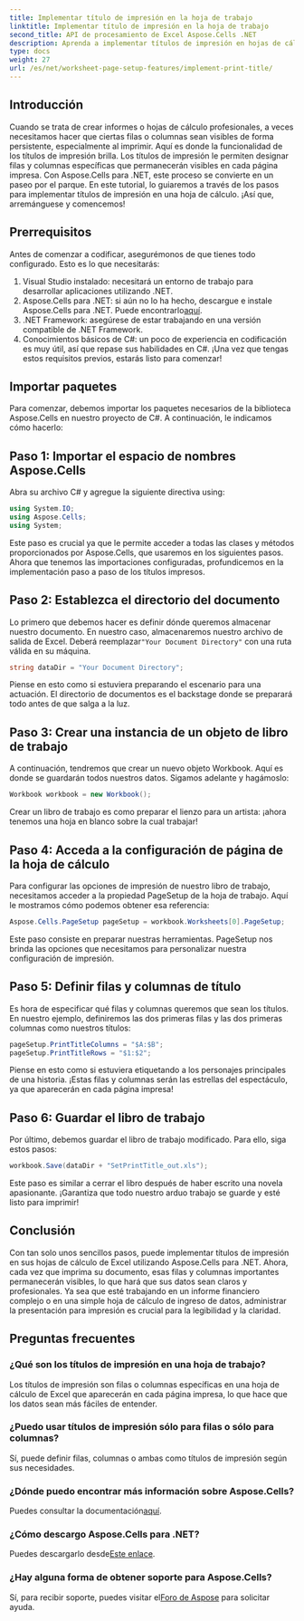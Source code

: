 ```yaml
---
title: Implementar título de impresión en la hoja de trabajo
linktitle: Implementar título de impresión en la hoja de trabajo
second_title: API de procesamiento de Excel Aspose.Cells .NET
description: Aprenda a implementar títulos de impresión en hojas de cálculo de Excel con Aspose.Cells para .NET usando este sencillo tutorial paso a paso.
type: docs
weight: 27
url: /es/net/worksheet-page-setup-features/implement-print-title/
---
```

## Introducción
Cuando se trata de crear informes o hojas de cálculo profesionales, a veces necesitamos hacer que ciertas filas o columnas sean visibles de forma persistente, especialmente al imprimir. Aquí es donde la funcionalidad de los títulos de impresión brilla. Los títulos de impresión le permiten designar filas y columnas específicas que permanecerán visibles en cada página impresa. Con Aspose.Cells para .NET, este proceso se convierte en un paseo por el parque. En este tutorial, lo guiaremos a través de los pasos para implementar títulos de impresión en una hoja de cálculo. ¡Así que, arremánguese y comencemos!
## Prerrequisitos
Antes de comenzar a codificar, asegurémonos de que tienes todo configurado. Esto es lo que necesitarás:
1. Visual Studio instalado: necesitará un entorno de trabajo para desarrollar aplicaciones utilizando .NET.
2.  Aspose.Cells para .NET: si aún no lo ha hecho, descargue e instale Aspose.Cells para .NET. Puede encontrarlo[aquí](https://releases.aspose.com/cells/net/).
3. .NET Framework: asegúrese de estar trabajando en una versión compatible de .NET Framework.
4. Conocimientos básicos de C#: un poco de experiencia en codificación es muy útil, así que repase sus habilidades en C#.
¡Una vez que tengas estos requisitos previos, estarás listo para comenzar!
## Importar paquetes
Para comenzar, debemos importar los paquetes necesarios de la biblioteca Aspose.Cells en nuestro proyecto de C#. A continuación, le indicamos cómo hacerlo:
## Paso 1: Importar el espacio de nombres Aspose.Cells
Abra su archivo C# y agregue la siguiente directiva using:
```csharp
using System.IO;
using Aspose.Cells;
using System;
```
Este paso es crucial ya que le permite acceder a todas las clases y métodos proporcionados por Aspose.Cells, que usaremos en los siguientes pasos.
Ahora que tenemos las importaciones configuradas, profundicemos en la implementación paso a paso de los títulos impresos.
## Paso 2: Establezca el directorio del documento
Lo primero que debemos hacer es definir dónde queremos almacenar nuestro documento. En nuestro caso, almacenaremos nuestro archivo de salida de Excel. Deberá reemplazar`"Your Document Directory"` con una ruta válida en su máquina.
```csharp
string dataDir = "Your Document Directory";
```
Piense en esto como si estuviera preparando el escenario para una actuación. El directorio de documentos es el backstage donde se preparará todo antes de que salga a la luz.
## Paso 3: Crear una instancia de un objeto de libro de trabajo
A continuación, tendremos que crear un nuevo objeto Workbook. Aquí es donde se guardarán todos nuestros datos. Sigamos adelante y hagámoslo:
```csharp
Workbook workbook = new Workbook();
```
Crear un libro de trabajo es como preparar el lienzo para un artista: ¡ahora tenemos una hoja en blanco sobre la cual trabajar!
## Paso 4: Acceda a la configuración de página de la hoja de cálculo
Para configurar las opciones de impresión de nuestro libro de trabajo, necesitamos acceder a la propiedad PageSetup de la hoja de trabajo. Aquí le mostramos cómo podemos obtener esa referencia:
```csharp
Aspose.Cells.PageSetup pageSetup = workbook.Worksheets[0].PageSetup;
```
Este paso consiste en preparar nuestras herramientas. PageSetup nos brinda las opciones que necesitamos para personalizar nuestra configuración de impresión.
## Paso 5: Definir filas y columnas de título
Es hora de especificar qué filas y columnas queremos que sean los títulos. En nuestro ejemplo, definiremos las dos primeras filas y las dos primeras columnas como nuestros títulos:
```csharp
pageSetup.PrintTitleColumns = "$A:$B";
pageSetup.PrintTitleRows = "$1:$2";
```
Piense en esto como si estuviera etiquetando a los personajes principales de una historia. ¡Estas filas y columnas serán las estrellas del espectáculo, ya que aparecerán en cada página impresa!
## Paso 6: Guardar el libro de trabajo
Por último, debemos guardar el libro de trabajo modificado. Para ello, siga estos pasos:
```csharp
workbook.Save(dataDir + "SetPrintTitle_out.xls");
```
Este paso es similar a cerrar el libro después de haber escrito una novela apasionante. ¡Garantiza que todo nuestro arduo trabajo se guarde y esté listo para imprimir!
## Conclusión
Con tan solo unos sencillos pasos, puede implementar títulos de impresión en sus hojas de cálculo de Excel utilizando Aspose.Cells para .NET. Ahora, cada vez que imprima su documento, esas filas y columnas importantes permanecerán visibles, lo que hará que sus datos sean claros y profesionales. Ya sea que esté trabajando en un informe financiero complejo o en una simple hoja de cálculo de ingreso de datos, administrar la presentación para impresión es crucial para la legibilidad y la claridad. 
## Preguntas frecuentes
### ¿Qué son los títulos de impresión en una hoja de trabajo?
Los títulos de impresión son filas o columnas específicas en una hoja de cálculo de Excel que aparecerán en cada página impresa, lo que hace que los datos sean más fáciles de entender.
### ¿Puedo usar títulos de impresión sólo para filas o sólo para columnas?
Sí, puede definir filas, columnas o ambas como títulos de impresión según sus necesidades.
### ¿Dónde puedo encontrar más información sobre Aspose.Cells?
 Puedes consultar la documentación[aquí](https://reference.aspose.com/cells/net/).
### ¿Cómo descargo Aspose.Cells para .NET?
 Puedes descargarlo desde[Este enlace](https://releases.aspose.com/cells/net/).
### ¿Hay alguna forma de obtener soporte para Aspose.Cells?
 Sí, para recibir soporte, puedes visitar el[Foro de Aspose](https://forum.aspose.com/c/cells/9) para solicitar ayuda.